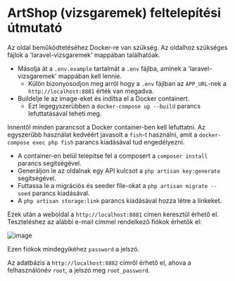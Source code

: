 # ArtShop (vizsgaremek) feltelepítési útmutató
Az oldal beműködtetéséhez Docker-re van szükség. Az oldalhoz szükséges fájlok a 'laravel-vizsgaremek' mappában találhatóak.
- Másolja át a `.env.example` tartalmát a `.env` fájlba, aminek a 'laravel-vizsgaremek' mappában kell lennie.
    - Külön bizonyosodjon meg arról hogy a `.env` fájlban az `APP_URL`-nek a `http://localhost:8881` érték van megadva.
- Buildelje le az image-eket és indítsa el a Docker containert.
    - Ezt legegyszerübben a `docker-compose up --build` parancs lefuttatásával teheti meg.

Innentől minden parancsot a Docker container-ben kell lefuttatni. Az egyszerűbb használat kedvéért javasolt a `fish`-t használni, amit a `docker-compose exec php fish` parancs kiadásával tud engedélyezni.

- A container-en belül telepítse fel a composert a `composer install` parancs segítségével.
- Generáljon le az oldalnak egy API kulcsot a `php artisan key:generate` segítségével.
- Futtassa le a migrációs és seeder file-okat a `php artisan migrate --seed` parancs kiadásával.
- A `php artisan storage:link` parancs kiadásával hozza létre a linkeket.

Ezek után a weboldal a `http://localhost:8881` címen keresztül érhető el. Teszteléshez az alábbi e-mail címmel rendelkező fiókok érhetők el:

![image](https://user-images.githubusercontent.com/90195229/166157541-95015249-d0b3-429a-94f8-836239830778.png)

Ezen fiókok mindegyikéhez `password` a jelszó.

Az adatbázis a `http://localhost:8882` címről érhető el, ahova a felhasználónév `root`, a jelszó meg `root_password`.
